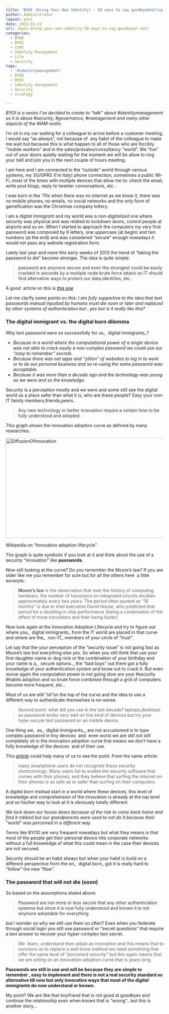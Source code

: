```yaml
---
title: 'BYOI (Bring Your Own Identity) : 50 ways to say goodbye&hellip;or not'
author: Administrator
layout: post
date: 2013-01-23
url: /byoi-bring-your-own-identity-50-ways-to-say-goodbyeor-not/
categories:
  - BYOD
  - BYOI
  - COPE
  - Identity Management
  - Life
  - Security
tags:
  - '#identitymanagement'
  - BYOD
  - BYOI
  - identity management
  - Security
  - strategy

---
```

_BYOI is a series I’ve decided to create to “talk” about #identitymanagement so it is about #security, #governance, #management and many other aspects of the #IAM realm._

I’m sit in my car waiting for a colleague to arrive before a customer meeting, I would say “as always”, not because of&#160; any habit of the colleague to make me wait but because this is what happen to all of those who are forcibly “mobile workers” and in the sales/presales/consultancy “world”. We “live” out of your doors quietly waiting for the moment we will be allow to ring your bell and join you in the next couple of hours meeting.

I am here and I am connected to the “outside” world through various systems, my 3G/GPRS (I’m Italy) phone connection, sometimes a public Wi-Fi, most of the times with multiple devices that allow me to: check the email, write post blogs, reply to tweeter conversations, etc..

I was born in the ‘70s when there was no internet as we know it, there was no mobile phones, no emails, no social networks and the only form of gamefication was the Christmas company lottery.

I am a _digital immigrant_ and my world was a _non-digitalized_ one where security was physical and was related to lockdown doors, control people at airports and so on. When I started to approach the computers my very first password was composed by 6 letters, one uppercase (at begin) and two numbers (at the end) and was considered “secure” enough nowadays it would not pass any website registration form.

Lately last year and more this early weeks of 2013 the trend of “taking the password to die” become stronger. The idea is quite simple:

> <font color="#333333">password are anymore secure and even the strongest could be easily cracked in seconds by a multiple node brute force attack so IT should find alternative ways to protect our data,identities, etc..</font>

A good&#160; article on this is [_<font color="#000000">this one</font>_][1]<font color="#000000"></font>

Let me clarify some points on this: _I am fully supportive to the idea that text passwords manual inputted by humans must die soon or later and replaced by other systems of authentication but…yes but is it really like this?_

### The digital immigrant vs. the digital born dilemma

Why text password were so successfully for us_&#160; digital immigrants_? 

  * _Because in a world where the computational power of a single device was not able to crack easily a non-complex password we could use our “easy to remember” secrets._ 
  * _Because there was not apps and “zillion” of websites to log in to work or to do our personal business and so re-using the same password was acceptable._ 
  * _Because it was more than a decade ago and the technology was young as we were and so the knowledge._ 

Security is a perception mostly and we were and some still see the digital world as a place safer than what it is, who are these people? Easy your non-IT family members,friends,peers.

> <font color="#333333">Any new technology or better innovation require a certain time to be fully understood and adopted.</font>

This graph shows the innovation adoption curve as defined by many researches.

[<img style="background-image: none; border-right-width: 0px; padding-left: 0px; padding-right: 0px; display: block; float: none; border-top-width: 0px; border-bottom-width: 0px; margin-left: auto; border-left-width: 0px; margin-right: auto; padding-top: 0px" title="DiffusionOfInnovation" border="0" alt="DiffusionOfInnovation" src="http://alfweb.com/blog/wp-content/uploads/2013/01/DiffusionOfInnovation_thumb.png" width="514" height="318" />][2]

Wikipedia on “Innovation adoption lifecycle”

The graph is quite symbolic if you look at it and think about the use of a security “innovation” like **passwords**.

Now still looking at the curve? Do you remember the Moore’s law? If you are older like me you remember for sure but for all the others here&#160; a little excerpts:

> **Moore&#8217;s law** is the observation that over the history of computing hardware, the number of transistors on integrated circuits doubles approximately every two years. The period often quoted as "18 months" is due to Intel executive David House, who predicted that period for a doubling in chip performance (being a combination of the effect of more transistors and their being faster)

Now look again at the Innovation Adoption Lifecycle and try to figure out where you_&#160; digital immigrants_ from the IT world are placed in that curve and where are the_&#160; non-IT_ members of your circle of “trust”.

Let say that the your perception of the “security issue” is not going fast as Moore’s law but everything else yes. So when you still think that use your first daughter name or dog nick or the combination of your birthday and your name is a_&#160; secure options&#160;_ the “bad boys” out there got a fully knowledge of your authentication system and know out to crack it. But even worse again the computation power is not going slow are your #security #habits adoption and so brute force combined through a grid of computers become more frequent, etc…

Most of us are still “sit”on the top of the curve and the idea to use a different way to authenticate themselves is no-sense.

> Second point: what did you use in the last decade? laptops,desktops so password works very well on this kind of devices but try your hype-secure text password on an mobile device.

One thing we,&#160; as_&#160; digital immigrants,_ are not accustomed is to type complex password in tiny devices&#160; and&#160; even worst we are still not still completely sit in the innovation adoption curve that means we don’t have a fully knowledge of the devices&#160; and of their use.

This [_<font color="#000000">article</font>_][3] could help many of us to see the point. From the same article:

> many smartphone users do not recognize these security shortcomings. Many users fail to enable the security software that comes with their phones, and they believe that surfing the internet on their phones is as safe as or safer than surfing on their computers.

A _digital born_ instead start in a world where these devices, this level of knowledge and comprehension of the innovation is already at the top level and so his/her way to look at it is obviously totally different.

_We lock down our house doors because of the risk to come back home and find it robbed but our grandparents were used to not do it because their “world” was perceived in a different way._

Terms like BYOD are very frequent nowadays but what they means is that most of the people get their personal device into corporate networks without a full knowledge of what this could mean in the case their devices are not secured.

Security should be an habit always but when your habit is build on a different perspective from the on_&#160; digital born_ got it is really hard to “follow” the new “flow”.

### 

### The password that will not die (soon)

So based on the assumptions stated above:

> <font color="#333333">Password are not more or less secure that any other authentication systems but since it is now fully understood and known it is not anymore adoptable for everything</font>

but I wonder so why we still use them so often? Even when you federate through social login you still use password or “secret questions” that require a text answer to recover your hyper-complex text secret.

> We&#160; learn, understand then adopt an innovation and this means that to convince us to replace a well know method we need something that offer the same level of “_perceived security”_ but this again means that we are sitting on an innovation adoption curve that is years long.

**Passwords are still in use and will be because they are simple to remember , easy to implement and there is not a real security standard as alternative till now but only innovative ways that most of the _digital immigrants_ do now understand or known.**

My point? We are like that boyfriend that is not good at goodbyes and continue the relationship even when knows that is “wrong”…but this is another story…

<div style="padding-bottom: 0px; padding-left: 0px; width: 448px; padding-right: 0px; display: block; float: none; margin-left: auto; margin-right: auto; padding-top: 0px" id="scid:5737277B-5D6D-4f48-ABFC-DD9C333F4C5D:575b9c43-4c2b-4788-b0f7-408a70630fb7" class="wlWriterEditableSmartContent">
  <div>
  </div>
</div>

 [1]: http://www.whiteboardmag.com/4-reasons-why-the-password-must-die-in-2013-or-shortly-after/
 [2]: http://alfweb.com/blog/wp-content/uploads/2013/01/DiffusionOfInnovation.png
 [3]: http://www.us-cert.gov/reading_room/cyber_threats_to_mobile_phones.pdf